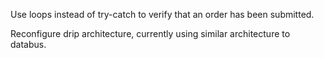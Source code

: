 Use loops instead of try-catch to verify that an order has been submitted. 

Reconfigure drip architecture, currently using similar architecture to databus.
